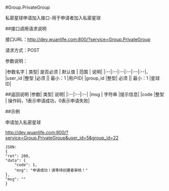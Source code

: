 #Group.PrivateGroup

私密星球申请加入接口-用于申请者加入私密星球

##接口调用请求说明

接口URL：http://dev.wuanlife.com:800/?service=Group.PrivateGroup

请求方式：POST

参数说明：

|参数名字   | 类型|  是否必须   | 默认值   | 范围      |  说明|
|:--|:--|:--|:--|:--|:--|、
|user_id    |整型 |必须 ||   最小：1   |用户ID|
|group_id   |整型|    必须  ||   最小：1   |星球ID|


##返回说明
|参数|        类型|   说明|
|:--|:--|:--|
|msg           |  字符串 |提示信息|
|code            |整型 |  操作码，1表示申请成功，0表示申请失败|


##示例

申请加入私密星球

http://dev.wuanlife.com:800/?service=Group.PrivateGroup&user_id=5&group_id=22

    JSON:
    {
    "ret": 200,
    "data": {
        "code": 1,
        "msg": "申请成功！请等待创建者审核！"
    },
    "msg": ""
    }
